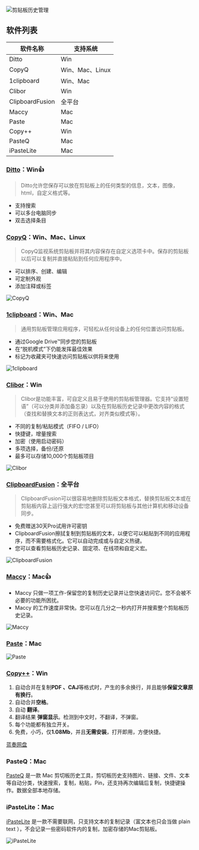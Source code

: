 ![剪贴板历史管理](https://usacdn.wangdu.site/file/blog-cdn/WP-CDN-02/2023/202301301009739.webp)

## 软件列表

| 软件名称        | 支持系统        |
| --------------- | --------------- |
| Ditto           | Win             |
| CopyQ           | Win、Mac、Linux |
| 1clipboard      | Win、Mac        |
| Clibor          | Win             |
| ClipboardFusion | 全平台          |
| Maccy           | Mac             |
| Paste           | Mac             |
| Copy++          | Win             |
| PasteQ          | Mac             |
| iPasteLite      | Mac             |

### [Ditto](https://ditto-cp.sourceforge.io/)：Win👍

> Ditto允许您保存可以放在剪贴板上的任何类型的信息，文本，图像，html，自定义格式等。

- 支持搜索
- 可以多台电脑同步
- 双击选择条目

### [CopyQ](https://hluk.github.io/CopyQ/)：Win、Mac、Linux

> CopyQ监视系统剪贴板并将其内容保存在自定义选项卡中。保存的剪贴板以后可以复制并直接粘贴到任何应用程序中。

- 可以排序、创建、编辑
- 可定制外观
- 添加注释或标签

![CopyQ](https://usacdn.wangdu.site/file/blog-cdn/WP-CDN-02/2023/202301301009514.webp)

### [1clipboard](http://1clipboard.io/)：Win、Mac

> 通用剪贴板管理应用程序，可轻松从任何设备上的任何位置访问剪贴板。

- 通过Google Drive™同步您的剪贴板
- 在“脱机模式”下仍能发挥最佳效果
- 标记为收藏夹可快速访问剪贴板以供将来使用

![1clipboard](https://usacdn.wangdu.site/file/blog-cdn/WP-CDN-02/2023/202301301009476.webp)

### [Clibor](https://www.portablefreeware.com/index.php?id=2777)：Win

> Clibor是功能丰富，可自定义且易于使用的剪贴板管理器。它支持“设置短语”（可以分类并添加备忘录）以及在剪贴板历史记录中更改内容的格式（查找和替换文本的正则表达式，对齐类似模式等）。

- 不同的复制/粘贴模式（FIFO / LIFO）
- 快捷键，增量搜索
- 加密（使用启动密码）
- 多项选择，备份/还原
- 最多可以存储10,000个剪贴板项目

![Clibor](https://usacdn.wangdu.site/file/blog-cdn/WP-CDN-02/2023/202301301009647.webp)

### [ClipboardFusion](https://www.clipboardfusion.com/Download/)：全平台

> ClipboardFusion可以很容易地删除剪贴板文本格式，替换剪贴板文本或在剪贴板内容上运行强大的宏!您甚至可以将剪贴板与其他计算机和移动设备同步。

- 免费赠送30天Pro试用许可密钥
- ClipboardFusion擦拭复制到剪贴板的文本，以便它可以粘贴到不同的应用程序，而不需要格式化。它可以自动完成或与自定义热键。
- 您可以查看剪贴板历史记录、固定项、在线项和自定义宏。

![ClipboardFusion](https://usacdn.wangdu.site/file/blog-cdn/WP-CDN-02/2023/202301301009722.webp)

### [Maccy](https://github.com/p0deje/Maccy/releases)：Mac👍

- Maccy 只做一项工作-保留您的复制历史记录并让您快速访问它。您不会被不必要的功能所困扰。
- Maccy 的工作速度非常快。您可以在几分之一秒内打开并搜索整个剪贴板历史记录。

![Maccy](https://usacdn.wangdu.site/file/blog-cdn/WP-CDN-02/2023/202301301010299.webp)

### [Paste](https://apps.apple.com/cn/app/paste-clipboard-history-manager/id967805235)：Mac

![Paste](https://usacdn.wangdu.site/file/blog-cdn/WP-CDN-02/2021/20210409105609.webp)

### [Copy++](https://github.com/CopyPlusPlus/CopyPlusPlus-NetFramework)：Win

1. 自动合并在复制**PDF 、CAJ**等格式时，产生的多余换行，并且能够**保留文章原有换行**。
2. 自动合并**空格**。
3. 自动 **翻译**。
4. 翻译结果 **弹窗显示**。检测到中文时，不翻译，不弹窗。
5. 每个功能都有独立开关。
6. 免费，小巧，仅**1.08Mb**，并且**无需安装**，打开即用，方便快捷。

[蓝奏网盘](https://wws.lanzous.com/iUkW5ovem4f)

### PasteQ：Mac

[PasteQ](https://apps.apple.com/cn/app/pasteq/id6443971843) 是一款 Mac 剪切板历史工具，剪切板历史支持图片、链接、文件、文本等自动分类，快速搜索，复制，粘贴，Pin，还支持再次编辑后复制，快捷键操作。数据全部本地存储。

### iPasteLite：Mac

[iPasteLite](https://github.com/iPasteLite/iPasteLite-Release/releases) 是一款不需要联网，只支持文本的复制记录（富文本也只会当做 plain text ），不会记录一些密码软件内的复制，加密存储的Mac剪贴板。

![iPasteLite](https://s2.loli.net/2023/04/06/D5F7fB3kSRGLKVA.png)